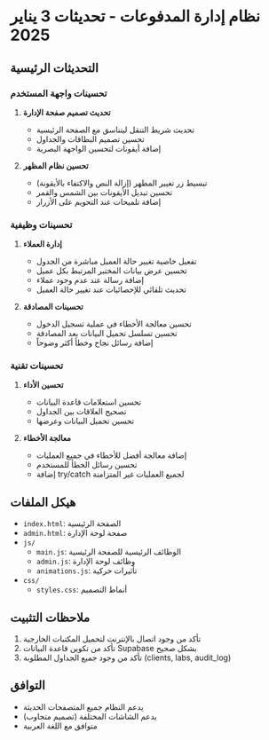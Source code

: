 # نظام إدارة المدفوعات - تحديثات 3 يناير 2025

## التحديثات الرئيسية

### تحسينات واجهة المستخدم
1. **تحديث تصميم صفحة الإدارة**
   - تحديث شريط التنقل ليتناسق مع الصفحة الرئيسية
   - تحسين تصميم البطاقات والجداول
   - إضافة أيقونات لتحسين الواجهة البصرية

2. **تحسين نظام المظهر**
   - تبسيط زر تغيير المظهر (إزالة النص والاكتفاء بالأيقونة)
   - تحسين تبديل الأيقونات بين الشمس والقمر
   - إضافة تلميحات عند التحويم على الأزرار

### تحسينات وظيفية
1. **إدارة العملاء**
   - تفعيل خاصية تغيير حالة العميل مباشرة من الجدول
   - تحسين عرض بيانات المختبر المرتبط بكل عميل
   - إضافة رسالة عند عدم وجود عملاء
   - تحديث تلقائي للإحصائيات عند تغيير حالة العميل

2. **تحسينات المصادقة**
   - تحسين معالجة الأخطاء في عملية تسجيل الدخول
   - تحسين تسلسل تحميل البيانات بعد المصادقة
   - إضافة رسائل نجاح وخطأ أكثر وضوحاً

### تحسينات تقنية
1. **تحسين الأداء**
   - تحسين استعلامات قاعدة البيانات
   - تصحيح العلاقات بين الجداول
   - تحسين تحميل البيانات وعرضها

2. **معالجة الأخطاء**
   - إضافة معالجة أفضل للأخطاء في جميع العمليات
   - تحسين رسائل الخطأ للمستخدم
   - إضافة try/catch لجميع العمليات غير المتزامنة

## هيكل الملفات
- `index.html`: الصفحة الرئيسية
- `admin.html`: صفحة لوحة الإدارة
- `js/`
  - `main.js`: الوظائف الرئيسية للصفحة الرئيسية
  - `admin.js`: وظائف لوحة الإدارة
  - `animations.js`: تأثيرات حركية
- `css/`
  - `styles.css`: أنماط التصميم

## ملاحظات التثبيت
1. تأكد من وجود اتصال بالإنترنت لتحميل المكتبات الخارجية
2. تأكد من تكوين قاعدة البيانات Supabase بشكل صحيح
3. تأكد من وجود جميع الجداول المطلوبة (clients, labs, audit_log)

## التوافق
- يدعم النظام جميع المتصفحات الحديثة
- يدعم الشاشات المختلفة (تصميم متجاوب)
- متوافق مع اللغة العربية
